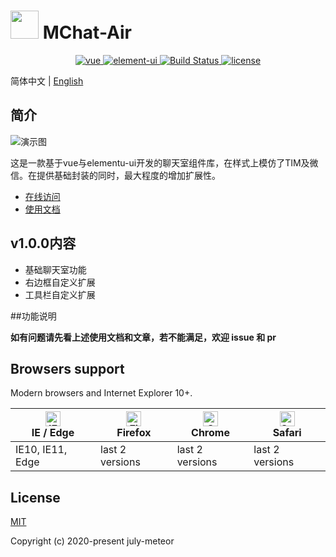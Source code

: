 <p align="center">
 <h1> <img width="45px" src="https://img-blog.csdnimg.cn/20181109170115221.jpg">
MChat-Air</h1>

</p>

<p align="center">  
  <a href="https://github.com/vuejs/vue">
    <img src="https://img.shields.io/badge/vue-2.5.10-brightgreen.svg" alt="vue">
  </a>
  <a href="https://github.com/ElemeFE/element">
    <img src="https://img.shields.io/badge/element--ui-2.3.2-brightgreen.svg" alt="element-ui">
  </a>
  <a href="https://travis-ci.org/PanJiaChen/vue-element-admin" rel="nofollow">
    <img src="https://travis-ci.org/PanJiaChen/vue-element-admin.svg?branch=master" alt="Build Status">
  </a>
  
  <a href="https://github.com/18106960985/meteor-curator-admin/blob/master/LICENSE">
    <img src="https://img.shields.io/github/license/mashape/apistatus.svg" alt="license">
  </a>
</p>

简体中文 | [English](README.md)


## 简介

![演示图](https://gitee.com/y747718944/MChat/blob/master/blob/demo_gif.gif)


这是一款基于vue与elementu-ui开发的聊天室组件库，在样式上模仿了TIM及微信。在提供基础封装的同时，最大程度的增加扩展性。
- [在线访问](http://111.230.210.81:7788/) 
- [使用文档](https://blog.csdn.net/qq_16882073/article/details/83622399) 





## v1.0.0内容
- 基础聊天室功能
- 右边框自定义扩展
- 工具栏自定义扩展

##功能说明



**如有问题请先看上述使用文档和文章，若不能满足，欢迎 issue 和 pr**


## Browsers support

Modern browsers and Internet Explorer 10+.

| [<img src="https://raw.githubusercontent.com/alrra/browser-logos/master/src/edge/edge_48x48.png" alt="IE / Edge" width="24px" height="24px" />](http://godban.github.io/browsers-support-badges/)</br>IE / Edge | [<img src="https://raw.githubusercontent.com/alrra/browser-logos/master/src/firefox/firefox_48x48.png" alt="Firefox" width="24px" height="24px" />](http://godban.github.io/browsers-support-badges/)</br>Firefox | [<img src="https://raw.githubusercontent.com/alrra/browser-logos/master/src/chrome/chrome_48x48.png" alt="Chrome" width="24px" height="24px" />](http://godban.github.io/browsers-support-badges/)</br>Chrome | [<img src="https://raw.githubusercontent.com/alrra/browser-logos/master/src/safari/safari_48x48.png" alt="Safari" width="24px" height="24px" />](http://godban.github.io/browsers-support-badges/)</br>Safari |
| --------- | --------- | --------- | --------- |
| IE10, IE11, Edge| last 2 versions| last 2 versions| last 2 versions

## License

[MIT]()

Copyright (c) 2020-present july-meteor
